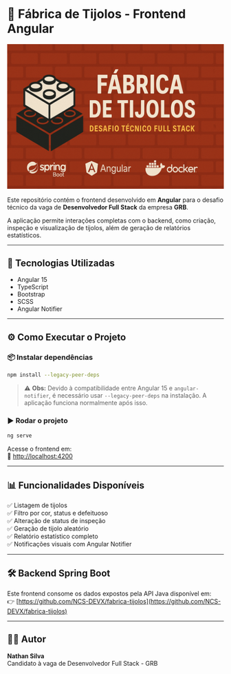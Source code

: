 # 🧱 Fábrica de Tijolos - Frontend Angular

![Capa do Projeto](./cap.png)

Este repositório contém o frontend desenvolvido em **Angular** para o desafio técnico da vaga de **Desenvolvedor Full Stack** da empresa **GRB**.

A aplicação permite interações completas com o backend, como criação, inspeção e visualização de tijolos, além de geração de relatórios estatísticos.

---

## 🚀 Tecnologias Utilizadas

- Angular 15
- TypeScript
- Bootstrap
- SCSS
- Angular Notifier

---

## ⚙️ Como Executar o Projeto

### 📦 Instalar dependências

```bash
npm install --legacy-peer-deps
```

> ⚠️ **Obs:** Devido à compatibilidade entre Angular 15 e `angular-notifier`, é necessário usar `--legacy-peer-deps` na instalação. A aplicação funciona normalmente após isso.

### ▶️ Rodar o projeto

```bash
ng serve
```

Acesse o frontend em:  
📍 [http://localhost:4200](http://localhost:4200)

---

## 📊 Funcionalidades Disponíveis

✅ Listagem de tijolos  
✅ Filtro por cor, status e defeituoso  
✅ Alteração de status de inspeção  
✅ Geração de tijolo aleatório  
✅ Relatório estatístico completo  
✅ Notificações visuais com Angular Notifier

---

## 🛠 Backend Spring Boot

Este frontend consome os dados expostos pela API Java disponível em:  
👉 [https://github.com/NCS-DEVX/fabrica-tijolos](https://github.com/NCS-DEVX/fabrica-tijolos)

---

## 👨‍💻 Autor

**Nathan Silva**  
Candidato à vaga de Desenvolvedor Full Stack - GRB
